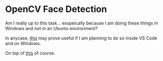 # OpenCV Face Detection

Am I really up to this task... esspeically because I am doing these things in Windows and not in an Ubuntu environment?

In anycase, [this](https://medium.com/analytics-vidhya/vs-code-with-opencv-c-on-windows-10-explained-256418442c52) may prove useful if I am planning to do so inside VS Code and on Windows.

On top of [this](https://docs.opencv.org/4.x/d3/d52/tutorial_windows_install.html) of course.